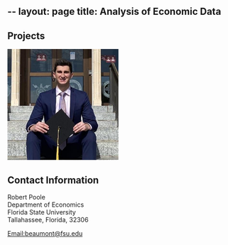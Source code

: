 --
layout: page
title: Analysis of Economic Data
---

##  Projects
<a> 
<img src="97548998.jfif" alt="ROB" width="250"/>
</a>

## Contact Information 

Robert Poole<br/>
Department of Economics<br/>
Florida State University <br/>
Tallahassee, Florida, 32306 <br/>

[Email:beaumont@fsu.edu](mailto:rep17@my.fsu.edu)

